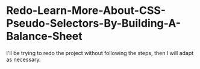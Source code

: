 # Redo-Learn-More-About-CSS-Pseudo-Selectors-By-Building-A-Balance-Sheet
I'll be trying to redo the project without following the steps, then I will adapt as necessary.
